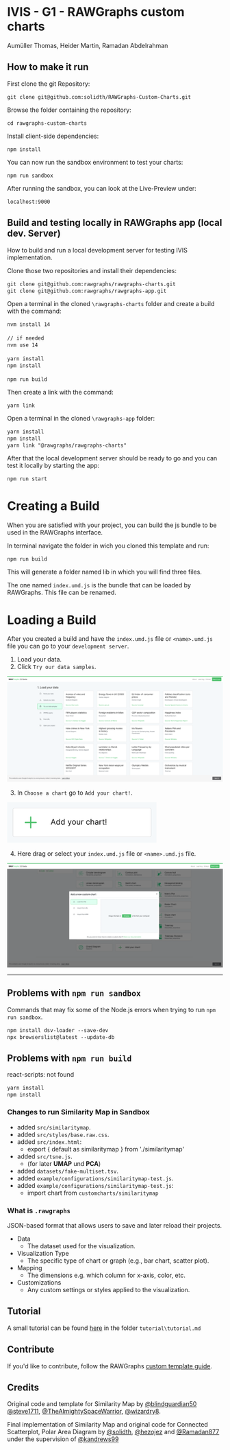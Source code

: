 # IVIS - G1 - RAWGraphs custom charts
Aumüller Thomas, Heider Martin, Ramadan Abdelrahman

## How to make it run
First clone the git Repository:
```
git clone git@github.com:solidth/RAWGraphs-Custom-Charts.git
```
Browse the folder containing the repository:
```
cd rawgraphs-custom-charts
```
Install client-side dependencies:
```
npm install
```
You can now run the sandbox environment to test your charts:
```
npm run sandbox
```
After running the sandbox, you can look at the Live-Preview under:
```
localhost:9000
```

## Build and testing locally in RAWGraphs app (local dev. Server)
How to build and run a local development server for testing IVIS implementation.

Clone those two repositories and install their dependencies:
```
git clone git@github.com:rawgraphs/rawgraphs-charts.git
git clone git@github.com:rawgraphs/rawgraphs-app.git
```
Open a terminal in the cloned `\rawgraphs-charts` folder and create a build with the command:
```
nvm install 14

// if needed 
nvm use 14

yarn install
npm install

npm run build
```
Then create a link with the command:
```
yarn link
```
Open a terminal in the cloned `\rawgraphs-app` folder:
```
yarn install
npm install
yarn link "@rawgraphs/rawgraphs-charts"
```
After that the local development server should be ready to go and you can test it locally by starting the app:
```
npm run start
```
# Creating a Build
When you are satisfied with your project, you can build the js bundle to be used in the RAWGraphs interface.

In terminal navigate the folder in wich you cloned this template and run:
```
npm run build
```
This will generate a folder named lib in which you will find three files.

The one named `index.umd.js` is the bundle that can be loaded by RAWGraphs. This file can be renamed.

# Loading a Build
After you created a build and have the `index.umd.js` file or `<name>.umd.js` file you can go to your `development server`.
1. Load your data.
2. Click `Try our data samples`.

![Try our data samples](images/datasample.png)

3. In `Choose a chart` go to `Add your chart!`.

![Add your chart](images/addyourchart.png)

4. Here drag or select your `index.umd.js` file or `<name>.umd.js` file.

![select your file](images/addcustomechart.png)

---
## Problems with `npm run sandbox`
Commands that may fix some of the Node.js errors when trying to run `npm run sandbox`.
```
npm install dsv-loader --save-dev
npx browserslist@latest --update-db
```
## Problems with `npm run build`
react-scripts: not found
```
yarn install
npm install
```
### Changes to run Similarity Map in Sandbox
- added `src/similaritymap`.
- added `src/styles/base.raw.css`.
- added `src/index.html`: 
  - export { default as similaritymap } from './similaritymap'
- added `src/tsne.js`.
    - (for later <b>UMAP</b> und <b>PCA</b>)
- added `datasets/fake-multiset.tsv`.
- added `example/configurations/similaritymap-test.js`.
- added `example/configurations/similaritymap-test.js`:
  - import chart from `customcharts/similaritymap`


### What is `.rawgraphs`
JSON-based format that allows users to save and later reload their projects.
- Data
    - The dataset used for the visualization.
- Visualization Type
    - The specific type of chart or graph (e.g., bar chart, scatter plot).
- Mapping
    - The dimensions e.g. which column for x-axis, color, etc.
- Customizations
    - Any custom settings or styles applied to the visualization.

## Tutorial

A small tutorial can be found [here](tutorial/tutorial.md) in the folder  `tutorial\tutorial.md`

## Contribute

If you'd like to contribute, follow the RAWGraphs [custom template guide](https://github.com/rawgraphs/custom-rawcharts-template).

## Credits

Original code and template for Similarity Map by [@blindguardian50](https://github.com/blindguardian50) [@steve1711](https://github.com/steve1711), [@TheAlmightySpaceWarrior](https://github.com/TheAlmightySpaceWarrior), [@wizardry8](https://github.com/wizardry8).

Final implementation of Similarity Map and original code for  Connected Scatterplot, Polar Area Diagram by [@solidth](https://github.com/solidth), [@hezojez](https://github.com/hezojez) and [@Ramadan877](https://github.com/Ramadan877) under the supervision of [@kandrews99](https://github.com/kandrews99)
